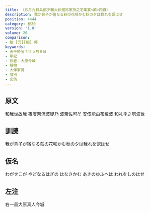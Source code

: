 ```yaml
---
title: （五月九日兵部少輔大伴宿祢家持之宅集宴<歌>四首）
description: 我が背子が宿なる萩の花咲かむ秋の夕は我れを偲はせ
position: 4444
category: 巻20
version: '1.0'
volume: 20
comparison:
- 敝 [元][細] 弊
keywords:
- 天平勝宝７年５月９日
- 年紀
- 作者：大原今城
- 植物
- 大伴家持
- 惜別
- 恋情
---
```


## 原文

和我世故我 夜度奈流波疑乃 波奈佐可牟 安伎能由布敝波 和礼乎之努波世

## 訓読

我が背子が宿なる萩の花咲かむ秋の夕は我れを偲はせ

## 仮名

わがせこが やどなるはぎの はなさかむ あきのゆふへは われをしのはせ

## 左注

右一首大原真人今城
